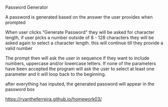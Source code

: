 Password Generator

A password is generated based on the answer the user provides when prompted

When user clicks "Generate Password" they will be asked for character length, if user picks a number outside of 8 - 128 characters they will be asked again to select a character length. this will continue till they provide a valid number

The prompt then will ask the user in sequence if they want to include numbers, uppercase and/or lowercase letters. If none of the parameters have been accepted the program will ask the user to select at least one parameter and it will loop back to the beginning. 

after everything has inputed, the generated password will appear in the password box

https://ryantheferreira.github.io/homework03/
